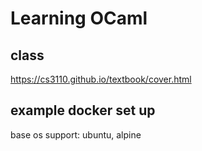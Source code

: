 # Learning OCaml

## class
https://cs3110.github.io/textbook/cover.html

## example docker set up
base os support: ubuntu, alpine